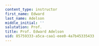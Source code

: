 ```yaml
---
content_type: instructor
first_name: Edward
last_name: Adelson
middle_initial: ''
salutation: Prof.
title: Prof. Edward Adelson
uid: 85759333-a5ca-caa1-eee0-4a7b45335433
---
```

